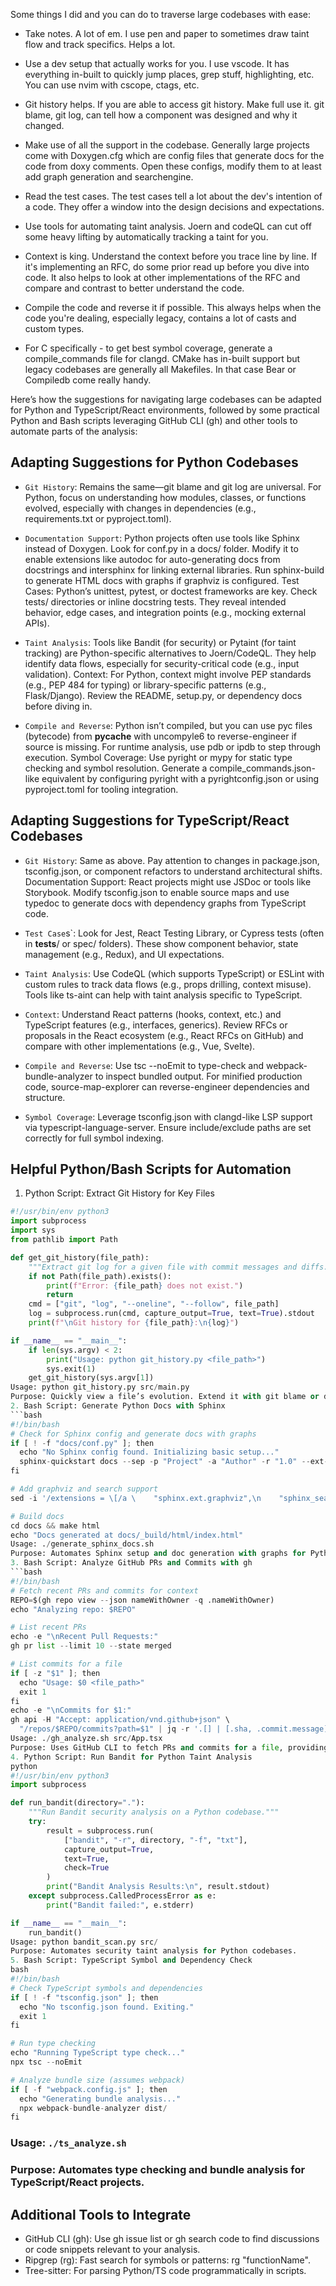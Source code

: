 Some things I did and you can do to traverse large codebases with ease:

* Take notes. A lot of em. I use pen and paper to sometimes draw taint flow and track specifics. Helps a lot.

* Use a dev setup that actually works for you. I use vscode. It has everything in-built to quickly jump places, grep stuff, highlighting, etc. You can use nvim with cscope, ctags, etc.

* Git history helps. If you are able to access git history. Make full use it. git blame, git log, can tell how a component was designed and why it changed.

* Make use of all the support in the codebase. Generally large projects come with Doxygen.cfg which are config files that generate docs for the code from doxy comments. Open these configs, modify them to at least add graph generation and searchengine.

* Read the test cases. The test cases tell a lot about the dev's intention of a code. They offer a window into the design decisions and expectations.

* Use tools for automating taint analysis. Joern and codeQL can cut off some heavy lifting by automatically tracking a taint for you.

* Context is king. Understand the context before you trace line by line. If it's implementing an RFC, do some prior read up before you dive into code. It also helps to look at other implementations of the RFC and compare and contrast to better understand the code.

* Compile the code and reverse it if possible. This always helps when the code you're dealing, especially legacy, contains a lot of casts and custom types.

* For C specifically - to get best symbol coverage, generate a compile_commands file for clangd. CMake has in-built support but legacy codebases are generally all Makefiles. In that case Bear or Compiledb come really handy.


Here’s how the suggestions for navigating large codebases can be adapted for Python and TypeScript/React environments, followed by some practical Python and Bash scripts leveraging GitHub CLI (gh) and other tools to automate parts of the analysis:

## Adapting Suggestions for Python Codebases
* `Git History`: Remains the same—git blame and git log are universal. For Python, focus on understanding how modules, classes, or functions evolved, especially with changes in dependencies (e.g., requirements.txt or pyproject.toml).

* `Documentation Support`: Python projects often use tools like Sphinx instead of Doxygen. Look for conf.py in a docs/ folder. Modify it to enable extensions like autodoc for auto-generating docs from docstrings and intersphinx for linking external libraries. Run sphinx-build to generate HTML docs with graphs if graphviz is configured.
Test Cases: Python’s unittest, pytest, or doctest frameworks are key. Check tests/ directories or inline docstring tests. They reveal intended behavior, edge cases, and integration points (e.g., mocking external APIs).

* `Taint Analysis`: Tools like Bandit (for security) or Pytaint (for taint tracking) are Python-specific alternatives to Joern/CodeQL. They help identify data flows, especially for security-critical code (e.g., input validation).
Context: For Python, context might involve PEP standards (e.g., PEP 484 for typing) or library-specific patterns (e.g., Flask/Django). Review the README, setup.py, or dependency docs before diving in.

* `Compile and Reverse`: Python isn’t compiled, but you can use pyc files (bytecode) from __pycache__ with uncompyle6 to reverse-engineer if source is missing. For runtime analysis, use pdb or ipdb to step through execution.
Symbol Coverage: Use pyright or mypy for static type checking and symbol resolution. Generate a compile_commands.json-like equivalent by configuring pyright with a pyrightconfig.json or using pyproject.toml for tooling integration.


## Adapting Suggestions for TypeScript/React Codebases
* `Git History`: Same as above. Pay attention to changes in package.json, tsconfig.json, or component refactors to understand architectural shifts.
Documentation Support: React projects might use JSDoc or tools like Storybook. Modify tsconfig.json to enable source maps and use typedoc to generate docs with dependency graphs from TypeScript code.

* `Test Case`s`: Look for Jest, React Testing Library, or Cypress tests (often in __tests__/ or spec/ folders). These show component behavior, state management (e.g., Redux), and UI expectations.

* `Taint Analysis`: Use CodeQL (which supports TypeScript) or ESLint with custom rules to track data flows (e.g., props drilling, context misuse). Tools like ts-aint can help with taint analysis specific to TypeScript.

* `Context`: Understand React patterns (hooks, context, etc.) and TypeScript features (e.g., interfaces, generics). Review RFCs or proposals in the React ecosystem (e.g., React RFCs on GitHub) and compare with other implementations (e.g., Vue, Svelte).

* `Compile and Reverse`: Use tsc --noEmit to type-check and webpack-bundle-analyzer to inspect bundled output. For minified production code, source-map-explorer can reverse-engineer dependencies and structure.

* `Symbol Coverage`: Leverage tsconfig.json with clangd-like LSP support via typescript-language-server. Ensure include/exclude paths are set correctly for full symbol indexing.


## Helpful Python/Bash Scripts for Automation
1. Python Script: Extract Git History for Key Files
```python
#!/usr/bin/env python3
import subprocess
import sys
from pathlib import Path

def get_git_history(file_path):
    """Extract git log for a given file with commit messages and diffs."""
    if not Path(file_path).exists():
        print(f"Error: {file_path} does not exist.")
        return
    cmd = ["git", "log", "--oneline", "--follow", file_path]
    log = subprocess.run(cmd, capture_output=True, text=True).stdout
    print(f"\nGit history for {file_path}:\n{log}")

if __name__ == "__main__":
    if len(sys.argv) < 2:
        print("Usage: python git_history.py <file_path>")
        sys.exit(1)
    get_git_history(sys.argv[1])
Usage: python git_history.py src/main.py
Purpose: Quickly view a file’s evolution. Extend it with git blame or diff parsing as needed.
2. Bash Script: Generate Python Docs with Sphinx
```bash
#!/bin/bash
# Check for Sphinx config and generate docs with graphs
if [ ! -f "docs/conf.py" ]; then
  echo "No Sphinx config found. Initializing basic setup..."
  sphinx-quickstart docs --sep -p "Project" -a "Author" -r "1.0" --ext-autodoc
fi

# Add graphviz and search support
sed -i '/extensions = \[/a \    "sphinx.ext.graphviz",\n    "sphinx_search.extension",' docs/conf.py

# Build docs
cd docs && make html
echo "Docs generated at docs/_build/html/index.html"
Usage: ./generate_sphinx_docs.sh
Purpose: Automates Sphinx setup and doc generation with graphs for Python projects.
3. Bash Script: Analyze GitHub PRs and Commits with gh
```bash
#!/bin/bash
# Fetch recent PRs and commits for context
REPO=$(gh repo view --json nameWithOwner -q .nameWithOwner)
echo "Analyzing repo: $REPO"

# List recent PRs
echo -e "\nRecent Pull Requests:"
gh pr list --limit 10 --state merged

# List commits for a file
if [ -z "$1" ]; then
  echo "Usage: $0 <file_path>"
  exit 1
fi
echo -e "\nCommits for $1:"
gh api -H "Accept: application/vnd.github+json" \
  "/repos/$REPO/commits?path=$1" | jq -r '.[] | [.sha, .commit.message] | join(" - ")'
Usage: ./gh_analyze.sh src/App.tsx
Purpose: Uses GitHub CLI to fetch PRs and commits for a file, providing high-level context.
4. Python Script: Run Bandit for Python Taint Analysis
python
#!/usr/bin/env python3
import subprocess

def run_bandit(directory="."):
    """Run Bandit security analysis on a Python codebase."""
    try:
        result = subprocess.run(
            ["bandit", "-r", directory, "-f", "txt"],
            capture_output=True,
            text=True,
            check=True
        )
        print("Bandit Analysis Results:\n", result.stdout)
    except subprocess.CalledProcessError as e:
        print("Bandit failed:", e.stderr)

if __name__ == "__main__":
    run_bandit()
Usage: python bandit_scan.py src/
Purpose: Automates security taint analysis for Python codebases.
5. Bash Script: TypeScript Symbol and Dependency Check
bash
#!/bin/bash
# Check TypeScript symbols and dependencies
if [ ! -f "tsconfig.json" ]; then
  echo "No tsconfig.json found. Exiting."
  exit 1
fi

# Run type checking
echo "Running TypeScript type check..."
npx tsc --noEmit

# Analyze bundle size (assumes webpack)
if [ -f "webpack.config.js" ]; then
  echo "Generating bundle analysis..."
  npx webpack-bundle-analyzer dist/
fi
```

### Usage: `./ts_analyze.sh` 
### Purpose: Automates type checking and bundle analysis for TypeScript/React projects.



## Additional Tools to Integrate
* GitHub CLI (gh): Use gh issue list or gh search code to find discussions or code snippets relevant to your analysis.
* Ripgrep (rg): Fast search for symbols or patterns: rg "functionName".
* Tree-sitter: For parsing Python/TS code programmatically in scripts.

